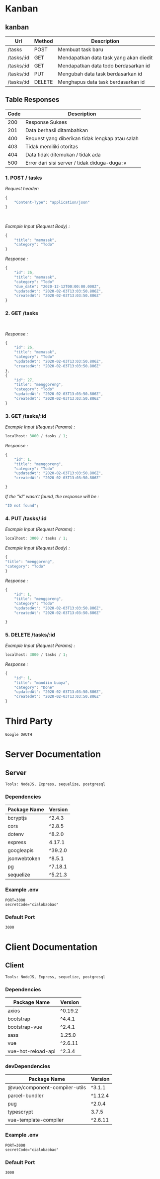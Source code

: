 # Kanban

## kanban

| Url        | Method | Description                            |
| ---------- | ------ | -------------------------------------- |
| /tasks     | POST   | Membuat task baru                      |
| /tasks/:id | GET    | Mendapatkan data task yang akan diedit |
| /tasks/:id | GET    | Mendapatkan data todo berdasarkan id   |
| /tasks/:id | PUT    | Mengubah data task berdasarkan id      |
| /tasks/:id | DELETE | Menghapus data task berdasarkan id     |

## Table Responses

| Code | Description                                     |
| ---- | ----------------------------------------------- |
| 200  | Response Sukses                                 |
| 201  | Data berhasil ditambahkan                       |
| 400  | Request yang diberikan tidak lengkap atau salah |
| 403  | Tidak memiliki otoritas                         |
| 404  | Data tidak ditemukan / tidak ada                |
| 500  | Error dari sisi server / tidak diduga-duga :v   |

### 1. POST / tasks

_Request header:_

```javascript
{
    "Content-Type": "application/json"
}
```

<br>

_Example Input (Request Body) :_

```javascript
{
    "title": "memasak",
    "category": "Todo"
}
```

_Response :_

```javascript
{
    "id": 26,
    "title": "memasak",
    "category": "Todo"
    "due_date": "2020-12-12T00:00:00.000Z",
    "updatedAt": "2020-02-03T13:03:50.806Z",
    "createdAt": "2020-02-03T13:03:50.806Z"
}
```

### 2. GET /tasks

<br>

_Response :_

```javascript
{
    "id": 26,
    "title": "memasak",
    "category": "Todo"
    "updatedAt": "2020-02-03T13:03:50.806Z",
    "createdAt": "2020-02-03T13:03:50.806Z"
},
{
    "id": 27,
    "title": "menggoreng",
    "category": "Todo"
    "updatedAt": "2020-02-03T13:03:50.806Z",
    "createdAt": "2020-02-03T13:03:50.806Z"
}
```

### 3. GET /tasks/:id

_Example Input (Request Params) :_

```javascript
localhost: 3000 / tasks / 1;
```

_Response :_

```javascript
{
    "id": 1,
    "title": "menggoreng",
    "category": "Todo"
    "updatedAt": "2020-02-03T13:03:50.806Z",
    "createdAt": "2020-02-03T13:03:50.806Z"

}
```

_If the "id" wasn't found, the response will be :_

```javascript
"ID not found";
```

### 4. PUT /tasks/:id

_Example Input (Request Params) :_

```javascript
localhost: 3000 / tasks / 1;
```

_Example Input (Request Body) :_

```javascript
{
"title": "menggoreng",
"category": "Todo"
}
```

_Response :_

```javascript
{
    "id": 1,
    "title": "menggoreng",
    "category": "Todo"
    "updatedAt": "2020-02-03T13:03:50.806Z",
    "createdAt": "2020-02-03T13:03:50.806Z"

}
```

### 5. DELETE /tasks/:id

_Example Input (Request Params) :_

```javascript
localhost: 3000 / tasks / 1;
```

_Response :_

```javascript
{
    "id": 1,
    "title": "mandiin buaya",
    "category": "Done"
    "updatedAt": "2020-02-03T13:03:50.806Z",
    "createdAt": "2020-02-03T13:03:50.806Z"
}
```

# Third Party

    Google OAUTH

# Server Documentation

## Server

    Tools: NodeJS, Express, sequelize, postgresql

### Dependencies

| Package Name | Version |
| ------------ | ------- |
| bcryptjs     | ^2.4.3  |
| cors         | ^2.8.5  |
| dotenv       | ^8.2.0  |
| express      | 4.17.1  |
| googleapis   | ^39.2.0 |
| jsonwebtoken | ^8.5.1  |
| pg           | ^7.18.1 |
| sequelize    | ^5.21.3 |

### Example .env

    PORT=3000
    secretCode="cialobaobao"

### Default Port

    3000

# Client Documentation

## Client

    Tools: NodeJS, Express, sequelize, postgresql

### Dependencies

| Package Name       | Version |
| ------------------ | ------- |
| axios              | ^0.19.2 |
| bootstrap          | ^4.4.1  |
| bootstrap-vue      | ^2.4.1  |
| sass               | 1.25.0  |
| vue                | ^2.6.11 |
| vue-hot-reload-api | ^2.3.4  |

### devDependencies

| Package Name                  | Version |
| ----------------------------- | ------- |
| @vue/component-compiler-utils | ^3.1.1  |
| parcel-bundler                | ^1.12.4 |
| pug                           | ^2.0.4  |
| typescrypt                    | 3.7.5   |
| vue-template-compiler         | ^2.6.11 |

### Example .env

    PORT=3000
    secretCode="cialobaobao"

### Default Port

    3000
